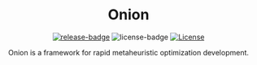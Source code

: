 
<div align="center">

# Onion
[![release-badge]][releases]
![license-badge]
[![License](https://img.shields.io/github/license/OnionFramework/onion?color=blue&style=for-the-badge)](./LICENSE.md)

Onion is a framework for rapid metaheuristic optimization development.

</div>

[release-badge]: https://img.shields.io/github/v/release/OnionFramework/onion?color=orange&style=for-the-badge
[releases]: https://github.com/OnionFramework/onion/releases
[license-badge]: https://img.shields.io/github/license/OnionFramework/onion?style=for-the-badge
[license]: https://github.com/OnionFramework/onion/onion/blob/main/LICENSE


